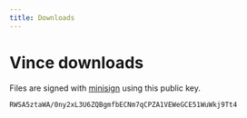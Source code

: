 ```yaml
---
title: Downloads
---
```


# Vince downloads

Files are signed with [minisign](https://jedisct1.github.io/minisign/) using this
public key.

```
RWSA5ztaWA/0ny2xL3U6ZQBgmfbECNm7qCPZA1VEWeGCE51WuWkj9Tt4
```
<!--@include: ./downloads-table.md-->


